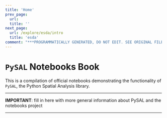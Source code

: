 ```yaml
---
title: 'Home'
prev_page:
  url: 
  title: ''
next_page:
  url: /explore/esda/intro
  title: 'esda'
comment: "***PROGRAMMATICALLY GENERATED, DO NOT EDIT. SEE ORIGINAL FILES IN /content***"
---
```

# `PySAL` Notebooks Book

This is a compilation of official notebooks demonstrating the functionality of
`PySAL`, the Python Spatial Analysis library.

---

**IMPORTANT**: fill in here with more general information about PySAL and the 
notebooks project

---

